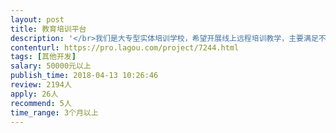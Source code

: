 ```yaml
---                
layout: post       
title: 教育培训平台           
description: '</br>我们是大专型实体培训学校，希望开展线上远程培训教学，主要满足不能到现场参加培训的学员。</br></br>线上教育培训学习平台，需要至少满足：报名、学习、学习过程管理、课件管理、考试、电子证书等</br></br>投标要求：有同类需求成功案例并可在线查看（可基于成有成果进行个性化改造）</br>'     
contenturl: https://pro.lagou.com/project/7244.html      
tags: [其他开发]            
salary: 50000元以上          
publish_time: 2018-04-13 10:26:46         
review: 2194人                   
apply: 26人                   
recommend: 5人                   
time_range: 3个月以上              
---                 
```

